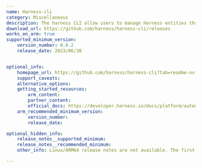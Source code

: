 ```yaml
---
name: Harness-cli
category: Miscellaneous
description: The harness CLI allow users to manage Harness entities through the use of resource YAML files for creating, deleting, and modifying them.
download_url: https://github.com/harness/harness-cli/releases
works_on_arm: true
supported_minimum_version:
    version_number: 0.0.2
    release_date: 2023/06/30


optional_info:
    homepage_url: https://github.com/harness/harness-cli?tab=readme-ov-file#harness-cli
    support_caveats:
    alternative_options:
    getting_started_resources:
        arm_content:
        partner_content:
        official_docs: https://developer.harness.io/docs/platform/automation/cli/install/
    arm_recommended_minimum_version:
        version_number:
        release_date:

optional_hidden_info:
    release_notes__supported_minimum:
    release_notes__recommended_minimum:
    other_info: Linux/ARM64 release notes are not available. The first linux-arm64 harness-cli tar is available from version 0.0.2 onwards on the GitHub releases.

---
```

